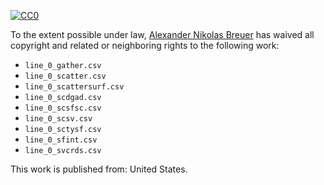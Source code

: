 [![CC0](http://i.creativecommons.org/p/zero/1.0/88x31.png)](http://creativecommons.org/publicdomain/zero/1.0/)

To the extent possible under law, [Alexander Nikolas Breuer](http://dial3343.org) has waived all copyright and related or neighboring rights to the following work:

* `line_0_gather.csv`
* `line_0_scatter.csv`
* `line_0_scattersurf.csv`
* `line_0_scdgad.csv`
* `line_0_scsfsc.csv`
* `line_0_scsv.csv`
* `line_0_sctysf.csv`
* `line_0_sfint.csv`
* `line_0_svcrds.csv`

This work is published from: United States.
